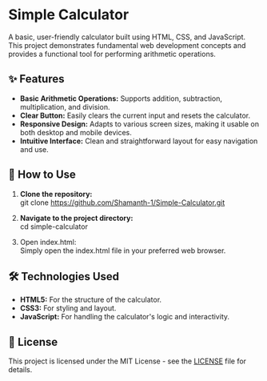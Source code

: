 # **Simple Calculator**

A basic, user-friendly calculator built using HTML, CSS, and JavaScript. This project demonstrates fundamental web development concepts and provides a functional tool for performing arithmetic operations.

## **✨ Features**

* **Basic Arithmetic Operations:** Supports addition, subtraction, multiplication, and division.  
* **Clear Button:** Easily clears the current input and resets the calculator.  
* **Responsive Design:** Adapts to various screen sizes, making it usable on both desktop and mobile devices.  
* **Intuitive Interface:** Clean and straightforward layout for easy navigation and use.

## **🚀 How to Use**

1. **Clone the repository:**  
   git clone https://github.com/Shamanth-1/Simple-Calculator.git

2. **Navigate to the project directory:**  
   cd simple-calculator

3. Open index.html:  
   Simply open the index.html file in your preferred web browser. 

## **🛠️ Technologies Used**

* **HTML5:** For the structure of the calculator.  
* **CSS3:** For styling and layout.  
* **JavaScript:** For handling the calculator's logic and interactivity.

## **📄 License**

This project is licensed under the MIT License \- see the [LICENSE](https://www.google.com/search?q=LICENSE) file for details.

